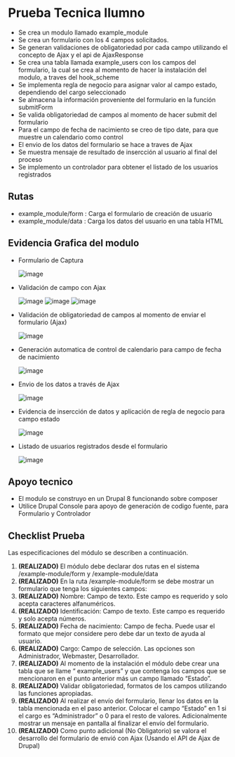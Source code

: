 # Prueba Tecnica Ilumno

* Se crea un modulo llamado example_module
* Se crea un formulario con los 4 campos solicitados.
* Se generan validaciones de obligatoriedad por cada campo utilizando el concepto de Ajax y el api de AjaxResponse
* Se crea una tabla llamada example_users con los campos del formulario, la cual se crea al momento de hacer la instalación del modulo, a traves del hook_scheme
* Se implementa regla de negocio para asignar valor al campo estado, dependiendo del cargo seleccionado
* Se almacena la información proveniente del formulario en la función submitForm
* Se valida obligatoriedad de campos al momento de hacer submit del formulario
* Para el campo de fecha de nacimiento se creo de tipo date, para que muestre un calendario como control
* El envio de los datos del formulario se hace a traves de Ajax
* Se muestra mensaje de resultado de insercción al usuario al final del proceso
* Se implemento un controlador para obtener el listado de los usuarios registrados


## Rutas
* example_module/form :  Carga el formulario de creación de usuario
* example_module/data :  Carga los datos del usuario en una tabla HTML

## Evidencia Grafica del modulo
* Formulario de Captura

  ![image](https://user-images.githubusercontent.com/84405166/151626462-d3cacb7d-9d93-4dd7-8ab0-edff9519586f.png)

* Validación de campo con Ajax

  ![image](https://user-images.githubusercontent.com/84405166/151626742-58d77b03-f212-4a5c-a351-83dc74ee3991.png)
  ![image](https://user-images.githubusercontent.com/84405166/151626933-94d8987b-6c15-4044-b35c-0562b3782ade.png)
  ![image](https://user-images.githubusercontent.com/84405166/151627070-2e133edb-44d3-4457-aeb0-db2edb2cb9c9.png)

* Validación de obligatoriedad de campos al momento de enviar el formulario (Ajax)

  ![image](https://user-images.githubusercontent.com/84405166/151627183-8979e129-a7e8-4854-8cef-7713bee83bcb.png)
  
* Generación automatica de control de calendario para campo de fecha de nacimiento

  ![image](https://user-images.githubusercontent.com/84405166/151627400-6ee819d5-f21e-49bb-bde4-bcf6ffe06163.png)
  
* Envio de los datos a través de Ajax

  ![image](https://user-images.githubusercontent.com/84405166/151627828-e2655aec-feb1-41e9-afa5-e03856f9fa02.png)

* Evidencia de insercción de datos y aplicación de regla de negocio para campo estado

  ![image](https://user-images.githubusercontent.com/84405166/151628306-66971df6-8b1f-4755-89e7-aaf7f35a5381.png)

* Listado de usuarios registrados desde el formulario

  ![image](https://user-images.githubusercontent.com/84405166/151628521-83f0a64f-548a-4573-b0bc-35ee6453f48a.png)

## Apoyo tecnico
* El modulo se construyo en un Drupal 8 funcionando sobre composer
* Utilice Drupal Console para apoyo de generación de codigo fuente, para Formulario y Controlador

## Checklist Prueba

Las especificaciones del módulo se describen a continuación.
1. **(REALIZADO)** El módulo debe declarar dos rutas en el sistema /example-module/form y
/example-module/data
2. **(REALIZADO)** En la ruta /example-module/form se debe mostrar un formulario que tenga los
siguientes campos:
1. **(REALIZADO)** Nombre: Campo de texto. Este campo es requerido y solo acepta
caracteres alfanuméricos.
2. **(REALIZADO)** Identificación: Campo de texto. Este campo es requerido y solo acepta
números.
3. **(REALIZADO)** Fecha de nacimiento: Campo de fecha. Puede usar el formato que mejor
considere pero debe dar un texto de ayuda al usuario.
4. **(REALIZADO)** Cargo: Campo de selección. Las opciones son Administrador,
Webmaster, Desarrollador.
3. **(REALIZADO)** Al momento de la instalación el módulo debe crear una tabla que se llame “
example_users” y que contenga los campos que se mencionaron en el punto
anterior más un campo llamado “Estado”.
4. **(REALIZADO)** Validar obligatoriedad, formatos de los campos utilizando las funciones
apropiadas.
5. **(REALIZADO)** Al realizar el envío del formulario, llenar los datos en la tabla mencionada en el
paso anterior. Colocar el campo “Estado” en 1 si el cargo es “Administrador” o
0 para el resto de valores. Adicionalmente mostrar un mensaje en pantalla al
finalizar el envío del formulario.
6. **(REALIZADO)** Como punto adicional (No Obligatorio) se valora el desarrollo del formulario de
envió con Ajax (Usando el API de Ajax de Drupal)
